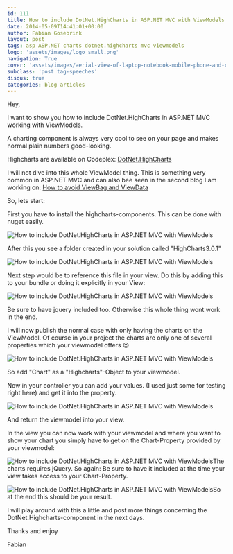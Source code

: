 ```yaml
---
id: 111
title: How to include DotNet.HighCharts in ASP.NET MVC with ViewModels
date: 2014-05-09T14:41:01+00:00
author: Fabian Gosebrink
layout: post
tags: asp ASP.NET charts dotnet.highcharts mvc viewmodels 
logo: 'assets/images/logo_small.png'
navigation: True
cover: 'assets/images/aerial-view-of-laptop-notebook-mobile-phone-and-coffee-cup-on-wooden-table.jpg'
subclass: 'post tag-speeches'
disqus: true
categories: blog articles
---
```


Hey,

I want to show you how to include DotNet.HighCharts in ASP.NET MVC working with ViewModels.
  
A charting component is always very cool to see on your page and makes normal plain numbers good-looking.
  
Highcharts are available on Codeplex: <a title="DotNet-Highcharts" href="https://dotnethighcharts.codeplex.com/" target="_blank">DotNet.HighCharts</a>

I will not dive into this whole ViewModel thing. This is something very common in ASP.NET MVC and can also bee seen in the second blog I am working on: <a href="http://blog.noser.com/why-and-how-to-avoid-viewbag-and-viewdata-in-asp-net-mvc/" target="_blank">How to avoid ViewBag and ViewData</a>

So, lets start:

First you have to install the highcharts-components. This can be done with nuget easily.

![How to include DotNet.HighCharts in ASP.NET MVC with ViewModels]({{site.baseurl}}assets/articles/2014-05-09/49c89940-c313-469c-8472-1cb324c8558e.png)

After this you see a folder created in your solution called "HighCharts3.0.1"

![How to include DotNet.HighCharts in ASP.NET MVC with ViewModels]({{site.baseurl}}assets/articles/2014-05-09/d4845434-1552-4a0a-92d3-cf25f79f1b81.png)

Next step would be to reference this file in your view. Do this by adding this to your bundle or doing it explicitly in your View:

![How to include DotNet.HighCharts in ASP.NET MVC with ViewModels]({{site.baseurl}}assets/articles/2014-05-09/591143f7-1526-4f4b-86d5-4d21a7a66fb7.png)

Be sure to have jquery included too. Otherwise this whole thing wont work in the end.

I will now publish the normal case with only having the charts on the ViewModel. Of course in your project the charts are only one of several properties which your viewmodel offers 😉

![How to include DotNet.HighCharts in ASP.NET MVC with ViewModels]({{site.baseurl}}assets/articles/2014-05-09/1ee45eef-47a8-4b91-a7a2-a735939f6830.png)

So add "Chart" as a "Highcharts"-Object to your viewmodel.

Now in your controller you can add your values. (I used just some for testing right here) and get it into the property.

![How to include DotNet.HighCharts in ASP.NET MVC with ViewModels]({{site.baseurl}}assets/articles/2014-05-09/e6b349b1-ebe7-41b4-9c35-28e04a9f3d28.png)

And return the viewmodel into your view.

In the view you can now work with your viewmodel and where you want to show your chart you simply have to get on the Chart-Property provided by your viewmodel:

![How to include DotNet.HighCharts in ASP.NET MVC with ViewModels]({{site.baseurl}}assets/articles/2014-05-09/492c928a-010b-4ff0-8868-eeafc2979c6b.png)The charts requires jQuery. So again: Be sure to have it included at the time your view takes access to your Chart-Property.

![How to include DotNet.HighCharts in ASP.NET MVC with ViewModels]({{site.baseurl}}assets/articles/2014-05-09/4926a6d6-fec6-45e8-95de-4c7cb1636d84.png)So at the end this should be your result.

I will play around with this a little and post more things concerning the DotNet.Highcharts-component in the next days.

Thanks and enjoy

Fabian
